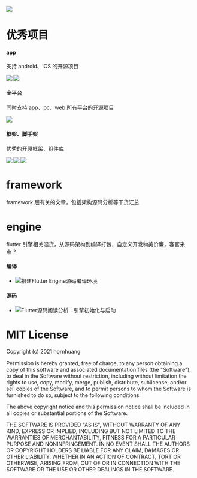 ![](https://github.com/hornhuang/PictureRepository/blob/master/flutter_interviews/image_01.png)

# 优秀项目

#### app

支持 android、iOS 的开源项目

<a href="https://github.com/simplezhli/flutter_deer">
  <img align="left" src="https://github-readme-stats.anuraghazra1.vercel.app/api/pin/?username=simplezhli&repo=flutter_deer&show_icons=true&title_color=ffffff&icon_color=79ff97&text_color=9f9f9f&bg_color=151515" />
</a>

<a href="https://github.com/CarGuo/gsy_github_app_flutter">
  <img align="left" src="https://github-readme-stats.anuraghazra1.vercel.app/api/pin/?username=CarGuo&repo=gsy_github_app_flutter&show_icons=true&title_color=ffffff&icon_color=79ff97&text_color=9f9f9f&bg_color=151515" />
</a>

</br>

#### 全平台

同时支持 app、pc、web 所有平台的开源项目

<a href="https://github.com/gskinnerTeam/flutter-folio">
  <img align="left" src="https://github-readme-stats.anuraghazra1.vercel.app/api/pin/?username=gskinnerTeam&repo=flutter-folio&show_icons=true&title_color=ffffff&icon_color=79ff97&text_color=9f9f9f&bg_color=151515" />
</a>

</br>

#### 框架、脚手架

优秀的开原框架、组件库

<a href="https://github.com/jonataslaw/getx">
  <img align="left" src="https://github-readme-stats.anuraghazra1.vercel.app/api/pin/?username=jonataslaw&repo=getx&show_icons=true&title_color=ffffff&icon_color=79ff97&text_color=9f9f9f&bg_color=151515" />
</a>

<a href="https://github.com/bytedance/flutter_ume">
  <img align="left" src="https://github-readme-stats.anuraghazra1.vercel.app/api/pin/?username=bytedance&repo=flutter_ume&show_icons=true&title_color=ffffff&icon_color=79ff97&text_color=9f9f9f&bg_color=151515" />
</a>

<a href="https://github.com/alibaba/flutter_boost">
  <img align="left" src="https://github-readme-stats.anuraghazra1.vercel.app/api/pin/?username=alibaba&repo=flutter_boost&show_icons=true&title_color=ffffff&icon_color=79ff97&text_color=9f9f9f&bg_color=151515" />
</a>

</br>

# framework
framework 层有关的文章，包括架构源码分析等干货汇总

# engine
flutter 引擎相关湿货，从源码架构到编译打包，自定义开发物美价廉，客官来点？

#### 编译
- ![搭建Flutter Engine源码编译环境](http://gityuan.com/2019/08/03/flutter_engine_setup/)

#### 源码
- ![Flutter源码阅读分析：引擎初始化与启动](https://blog.csdn.net/dongzhong1990/article/details/105678124)

# MIT License

Copyright (c) 2021 hornhuang

Permission is hereby granted, free of charge, to any person obtaining a copy
of this software and associated documentation files (the "Software"), to deal
in the Software without restriction, including without limitation the rights
to use, copy, modify, merge, publish, distribute, sublicense, and/or sell
copies of the Software, and to permit persons to whom the Software is
furnished to do so, subject to the following conditions:

The above copyright notice and this permission notice shall be included in all
copies or substantial portions of the Software.

THE SOFTWARE IS PROVIDED "AS IS", WITHOUT WARRANTY OF ANY KIND, EXPRESS OR
IMPLIED, INCLUDING BUT NOT LIMITED TO THE WARRANTIES OF MERCHANTABILITY,
FITNESS FOR A PARTICULAR PURPOSE AND NONINFRINGEMENT. IN NO EVENT SHALL THE
AUTHORS OR COPYRIGHT HOLDERS BE LIABLE FOR ANY CLAIM, DAMAGES OR OTHER
LIABILITY, WHETHER IN AN ACTION OF CONTRACT, TORT OR OTHERWISE, ARISING FROM,
OUT OF OR IN CONNECTION WITH THE SOFTWARE OR THE USE OR OTHER DEALINGS IN THE
SOFTWARE.

